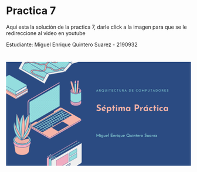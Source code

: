 # Practica 7 

Aqui esta la solución de la practica 7, darle click a la imagen para que se le redireccione al video en youtube

Estudiante: Miguel Enrique Quintero Suarez - 2190932
#

![Tabla 2](https://github.com/Mirr1s/tech.github.io/blob/main/imagenes/455.png)
